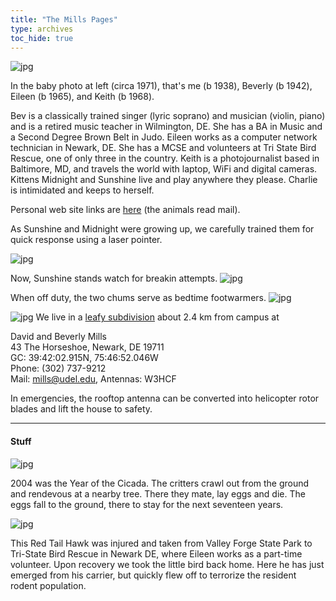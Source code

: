 ```yaml
---
title: "The Mills Pages"
type: archives
toc_hide: true
---
```


![jpg](/archives/pic/family.jpg)

In the baby photo at left (circa 1971), that's me (b 1938), Beverly (b 1942), Eileen (b 1965), and Keith (b 1968).  

Bev is a classically trained singer (lyric soprano) and musician (violin, piano) and is a retired music teacher in Wilmington, DE. She has a BA in Music and a Second Degree Brown Belt in Judo. Eileen works as a computer network technician in Newark, DE. She has a MCSE and volunteers at Tri State Bird Rescue, one of only three in the country. Keith is a photojournalist based in Baltimore, MD, and travels the world with laptop, WiFi and digital cameras. Kittens Midnight and Sunshine live and play anywhere they please. Charlie is intimidated and keeps to herself.

Personal web site links are [here](/reflib/david) (the animals read mail).

As Sunshine and Midnight were growing up, we carefully trained them for quick response using a laser pointer.

![jpg](/archives/pic/cat8a.jpg)

Now, Sunshine stands watch for breakin attempts.
![jpg](/archives/pic/cat1.jpg)

When off duty, the two chums serve as bedtime footwarmers.
![jpg](/archives/pic/cat16.jpg)

![jpg](/archives/pic/43_front.jpg) 
We live in a [leafy subdivision](/reflib/gallery/gallery1) about 2.4 km from campus at

David and Beverly Mills  
43 The Horseshoe, Newark, DE 19711  
GC: 39:42:02.915N, 75:46:52.046W  
Phone: (302) 737-9212  
Mail: mills@udel.edu, Antennas: W3HCF

In emergencies, the rooftop antenna can be converted into helicopter rotor blades and lift the house to safety.

* * *

#### Stuff

![jpg](/archives/pic/bug-1.jpg)

2004 was the Year of the Cicada. The critters crawl out from the ground and rendevous at a nearby tree. There they mate, lay eggs and die. The eggs fall to the ground, there to stay for the next seventeen years.  

![jpg](/archives/pic/hawk6.jpg)

This Red Tail Hawk was injured and taken from Valley Forge State Park to Tri-State Bird Rescue in Newark DE, where Eileen works as a part-time volunteer. Upon recovery we took the little bird back home. Here he has just emerged from his carrier, but quickly flew off to terrorize the resident rodent population.